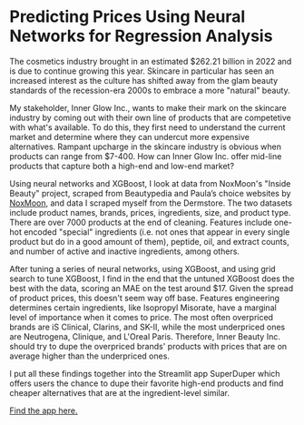 # Predicting Prices Using Neural Networks for Regression Analysis

The cosmetics industry brought in an estimated $262.21 billion in 2022 and is due to continue growing this year. Skincare in particular has seen an increased interest as the culture has shifted away from the glam beauty standards of the recession-era 2000s to embrace a more "natural" beauty.

My stakeholder, Inner Glow Inc., wants to make their mark on the skincare industry by coming out with their own line of products that are competetive with what's available. To do this, they first need to understand the current market and determine where they can undercut more expensive alternatives. Rampant upcharge in the skincare industry is obvious when products can range from $7-400. How can Inner Glow Inc. offer mid-line products that capture both a high-end and low-end market?

Using neural networks and XGBoost, I look at data from NoxMoon's "Inside Beauty" project, scraped from Beautypedia and Paula’s choice websites by [NoxMoon](https://github.com/NoxMoon/inside_beauty), and data I scraped myself from the Dermstore. The two datasets include product names, brands, prices, ingredients, size, and product type. There are over 7000 products at the end of cleaning. Features include one-hot encoded "special" ingredients (i.e. not ones that appear in every single product but do in a good amount of them), peptide, oil, and extract counts, and number of active and inactive ingredients, among others.

After tuning a series of neural networks, using XGBoost, and using grid search to tune XGBoost, I find in the end that the untuned XGBoost does the best with the data, scoring an MAE on the test around $17. Given the spread of product prices, this doesn't seem way off base. Features engineering determines certain ingredients, like Isopropyl Misorate, have a marginal level of importance when it comes to price. The most often overpriced brands are iS Clinical, Clarins, and SK-II, while the most underpriced ones are Neutrogena, Clinique, and L'Oreal Paris. Therefore, Inner Beauty Inc. should try to dupe the overpriced brands' products with prices that are on average higher than the underpriced ones.

I put all these findings together into the Streamlit app SuperDuper which offers users the chance to dupe their favorite high-end products and find cheaper alternatives that are at the ingredient-level similar.



[Find the app here.](https://npagrawal-product-price-prediction--superduper-streamlit-ftfs2j.streamlit.app/)

